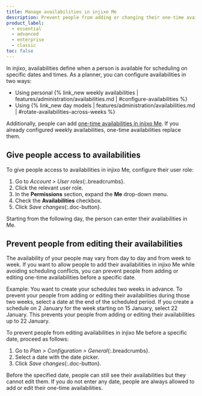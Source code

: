 ```yaml
---
title: Manage availabilities in injixo Me
description: Prevent people from adding or changing their one-time availabilities before a specific date.
product_label:
  - essential
  - advanced
  - enterprise
  - classic
toc: false
---
```


In injixo, availabilities define when a person is available for scheduling on specific dates and times. As a planner, you can configure availabilities in two ways:
- Using personal {% link_new weekly availabilities | features/administration/availabilities.md | #configure-availabilities %}
- Using {% link_new day models | features/administration/availabilities.md | #rotate-availabilities-across-weeks %}

Additionally, people can add [one-time availabilities in inijxo Me](/add-availabilities-in-me#add-an-availability). If you already configured weekly availabilities, one-time availabilities replace them.

## Give people access to availabilities

To give people access to availabilities in injixo Me, configure their user role:

1. Go to _Account > User roles_{:.breadcrumbs}.
2. Click the relevant user role.
3. In the **Permissions** section, expand the **Me** drop-down menu.
4. Check the **Availabilities** checkbox.
5. Click _Save changes_{:.doc-button}.

Starting from the following day, the person can enter their availabilities in Me.

## Prevent people from editing their availabilities

The availability of your people may vary from day to day and from week to week. If you want to allow people to add their availabilities in injixo Me while avoiding scheduling conflicts, you can prevent people from adding or editing one-time availabilities before a specific date.

Example: You want to create your schedules two weeks in advance. To prevent your people from adding or editing their availabilities during those two weeks, select a date at the end of the scheduled period. If you create a schedule on 2 January for the week starting on 15 January, select 22 January. This prevents your people from adding or editing their availabilities up to 22 January.

To prevent people from editing availabilities in injixo Me before a specific date, proceed as follows:

1. Go to _Plan > Configuration > General_{:.breadcrumbs}.
2. Select a date with the date picker.
3. Click _Save changes_{:.doc-button}.

Before the specified date, people can still see their availabilities but they cannot edit them. If you do not enter any date, people are always allowed to add or edit their one-time availabilities.
